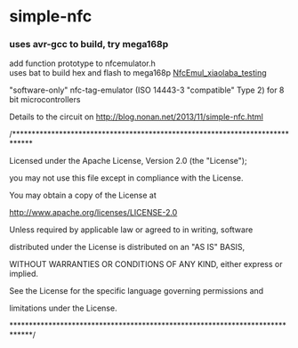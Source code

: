# simple-nfc


### uses avr-gcc to build, try mega168p  
add function prototype to nfcemulator.h  
uses bat to build hex and flash to mega168p
[NfcEmul_xiaolaba_testing](NfcEmul_xiaolaba_testing)  







"software-only" nfc-tag-emulator (ISO 14443-3 "compatible" Type 2) for 8 bit microcontrollers

Details to the circuit on http://blog.nonan.net/2013/11/simple-nfc.html



/*****************************************************************************

Licensed under the Apache License, Version 2.0 (the "License");

you may not use this file except in compliance with the License.

You may obtain a copy of the License at



http://www.apache.org/licenses/LICENSE-2.0



Unless required by applicable law or agreed to in writing, software

distributed under the License is distributed on an "AS IS" BASIS,

WITHOUT WARRANTIES OR CONDITIONS OF ANY KIND, either express or implied.

See the License for the specific language governing permissions and

limitations under the License.

*****************************************************************************/

